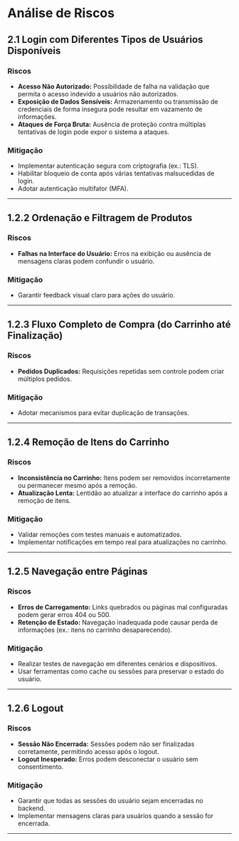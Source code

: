 # Análise de Riscos 

## 2.1 Login com Diferentes Tipos de Usuários Disponíveis

### Riscos
- **Acesso Não Autorizado:** Possibilidade de falha na validação que permita o acesso indevido a usuários não autorizados.  
- **Exposição de Dados Sensíveis:** Armazenamento ou transmissão de credenciais de forma insegura pode resultar em vazamento de informações.  
- **Ataques de Força Bruta:** Ausência de proteção contra múltiplas tentativas de login pode expor o sistema a ataques.  

### Mitigação
- Implementar autenticação segura com criptografia (ex.: TLS).  
- Habilitar bloqueio de conta após várias tentativas malsucedidas de login.  
- Adotar autenticação multifator (MFA).  

---

## 1.2.2 Ordenação e Filtragem de Produtos

### Riscos
 
- **Falhas na Interface do Usuário:** Erros na exibição ou ausência de mensagens claras podem confundir o usuário.  

### Mitigação
    
- Garantir feedback visual claro para ações do usuário.  

---

## 1.2.3 Fluxo Completo de Compra (do Carrinho até Finalização)

### Riscos
    
- **Pedidos Duplicados:** Requisições repetidas sem controle podem criar múltiplos pedidos.  

### Mitigação
    
- Adotar mecanismos para evitar duplicação de transações.  

---

## 1.2.4 Remoção de Itens do Carrinho

### Riscos
- **Inconsistência no Carrinho:** Itens podem ser removidos incorretamente ou permanecer mesmo após a remoção.  
- **Atualização Lenta:** Lentidão ao atualizar a interface do carrinho após a remoção de itens.  

### Mitigação
- Validar remoções com testes manuais e automatizados.  
- Implementar notificações em tempo real para atualizações no carrinho.  

---

## 1.2.5 Navegação entre Páginas

### Riscos
- **Erros de Carregamento:** Links quebrados ou páginas mal configuradas podem gerar erros 404 ou 500.  
- **Retenção de Estado:** Navegação inadequada pode causar perda de informações (ex.: itens no carrinho desaparecendo).  

### Mitigação
- Realizar testes de navegação em diferentes cenários e dispositivos.  
- Usar ferramentas como cache ou sessões para preservar o estado do usuário.  

---

## 1.2.6 Logout

### Riscos
- **Sessão Não Encerrada:** Sessões podem não ser finalizadas corretamente, permitindo acesso após o logout.  
- **Logout Inesperado:** Erros podem desconectar o usuário sem consentimento.  

### Mitigação
- Garantir que todas as sessões do usuário sejam encerradas no backend.  
- Implementar mensagens claras para usuários quando a sessão for encerrada.  

---

